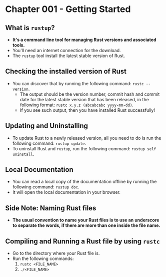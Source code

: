# Chapter 001 - Getting Started

## What is ```rustup```?
* __It's a command line tool for managing Rust versions and associated tools.__
* You'll need an internet connection for the download.
* The ```rustup``` tool install the latest stable version of Rust.

## Checking the installed version of Rust
* You can discover that by running the following command: ```rustc --version```.
    * The output should be the version number, commit hash and commit date for the latest stable version that has been released, in the following format: ```rustc x.y.z (abcabcabc yyyy-mm-dd)```.
    * If you see such output, then you have installed Rust successfully!

## Updating and Uninstalling
* To update Rust to a newly released version, all you need to do is run the following command: ```rustup update```.
* To uninstall Rust and ```rustup```, run the following command: ```rustup self uninstall```.

## Local Documentation
* You can read a local copy of the documentation offline by running the following command: ```rustup doc```.
* It will open the local documentation in your browser.

## Side Note: Naming Rust files
* __The usual convention to name your Rust files is to use an underscore to separate the words, if there are more than one inside the file name.__

## Compiling and Running a Rust file by using ```rustc```
* Go to the directory where your Rust file is.
* Run the following commands:
    1. ```rustc <FILE_NAME>```
    2. ```./<FILE_NAME>```